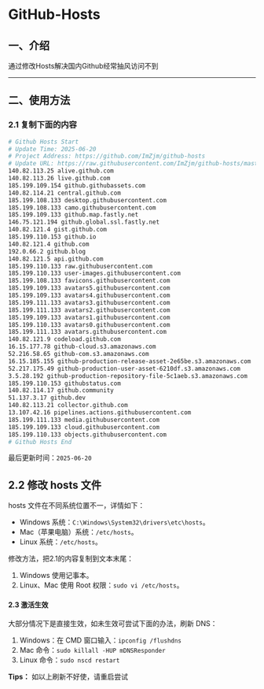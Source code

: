 # GitHub-Hosts

## 一、介绍
通过修改Hosts解决国内Github经常抽风访问不到

---

## 二、使用方法

### 2.1 复制下面的内容
```bash
# Github Hosts Start
# Update Time: 2025-06-20
# Project Address: https://github.com/ImZjm/github-hosts
# Update URL: https://raw.githubusercontent.com/ImZjm/github-hosts/master/hosts
140.82.113.25 alive.github.com
140.82.113.26 live.github.com
185.199.109.154 github.githubassets.com
140.82.114.21 central.github.com
185.199.108.133 desktop.githubusercontent.com
185.199.108.133 camo.githubusercontent.com
185.199.109.133 github.map.fastly.net
146.75.121.194 github.global.ssl.fastly.net
140.82.121.4 gist.github.com
185.199.110.153 github.io
140.82.121.4 github.com
192.0.66.2 github.blog
140.82.121.5 api.github.com
185.199.110.133 raw.githubusercontent.com
185.199.110.133 user-images.githubusercontent.com
185.199.108.133 favicons.githubusercontent.com
185.199.109.133 avatars5.githubusercontent.com
185.199.109.133 avatars4.githubusercontent.com
185.199.111.133 avatars3.githubusercontent.com
185.199.111.133 avatars2.githubusercontent.com
185.199.109.133 avatars1.githubusercontent.com
185.199.110.133 avatars0.githubusercontent.com
185.199.111.133 avatars.githubusercontent.com
140.82.121.9 codeload.github.com
16.15.177.78 github-cloud.s3.amazonaws.com
52.216.58.65 github-com.s3.amazonaws.com
16.15.185.155 github-production-release-asset-2e65be.s3.amazonaws.com
52.217.175.49 github-production-user-asset-6210df.s3.amazonaws.com
3.5.28.192 github-production-repository-file-5c1aeb.s3.amazonaws.com
185.199.110.153 githubstatus.com
140.82.114.17 github.community
51.137.3.17 github.dev
140.82.113.21 collector.github.com
13.107.42.16 pipelines.actions.githubusercontent.com
185.199.111.133 media.githubusercontent.com
185.199.109.133 cloud.githubusercontent.com
185.199.110.133 objects.githubusercontent.com
# Github Hosts End

```
最后更新时间：`2025-06-20`

## 2.2 修改 hosts 文件
hosts 文件在不同系统位置不一，详情如下：
- Windows 系统：`C:\Windows\System32\drivers\etc\hosts`。
- Mac（苹果电脑）系统：`/etc/hosts`。
- Linux 系统：`/etc/hosts`。

修改方法，把2.1的内容复制到文本末尾：

1. Windows 使用记事本。
2. Linux、Mac 使用 Root 权限：`sudo vi /etc/hosts`。

#### 2.3 激活生效
大部分情况下是直接生效，如未生效可尝试下面的办法，刷新 DNS：

1. Windows：在 CMD 窗口输入：`ipconfig /flushdns`
2. Mac 命令：`sudo killall -HUP mDNSResponder`
3. Linux 命令：`sudo nscd restart`

**Tips：** 如以上刷新不好使，请重启尝试
